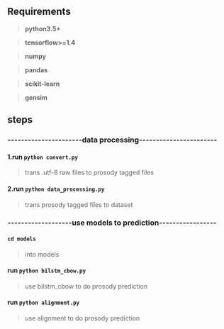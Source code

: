 ## **Requirements**
>**python3.5+**

>**tensorflow>=1.4**

>**numpy**

>**pandas**

>**scikit-learn**

>**gensim**


## steps
### **----------------------data processing-----------------------**
#### 1.run `python convert.py`
>trans .utf-8 raw files to prosody tagged files

#### 2.run `python data_processing.py`
>trans prosody tagged files to dataset

### **-------------------use models to prediction-----------------**
#### `cd models`
>into models

#### run `python bilstm_cbow.py`
>use bilstm_cbow to do prosody prediction 


#### run `python alignment.py`
>use alignment to do prosody prediction 